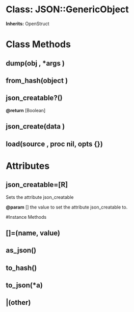 # Class: JSON::GenericObject
**Inherits:** OpenStruct
    



# Class Methods
## dump(obj , *args ) [](#method-c-dump)
## from_hash(object ) [](#method-c-from_hash)
## json_creatable?() [](#method-c-json_creatable?)
**@return** [Boolean] 

## json_create(data ) [](#method-c-json_create)
## load(source , proc nil, opts {}) [](#method-c-load)
# Attributes
## json_creatable=[R] [](#attribute-c-json_creatable=)
Sets the attribute json_creatable

**@param** [] the value to set the attribute json_creatable to.


#Instance Methods
## [](name) [](#method-i-[])

## []=(name, value) [](#method-i-[]=)

## as_json() [](#method-i-as_json)

## to_hash() [](#method-i-to_hash)

## to_json(*a) [](#method-i-to_json)

## |(other) [](#method-i-|)

